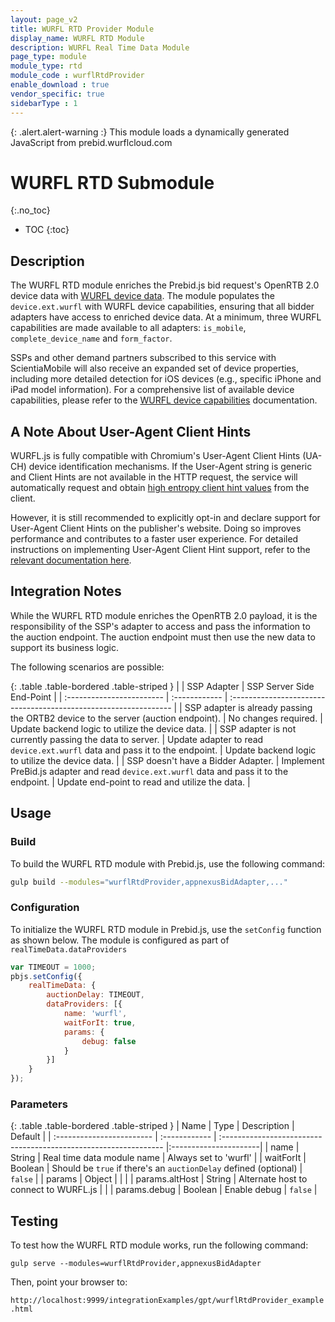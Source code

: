 ```yaml
---
layout: page_v2
title: WURFL RTD Provider Module
display_name: WURFL RTD Module
description: WURFL Real Time Data Module
page_type: module
module_type: rtd
module_code : wurflRtdProvider
enable_download : true
vendor_specific: true
sidebarType : 1
---
```


{: .alert.alert-warning :}
This module loads a dynamically generated JavaScript from prebid.wurflcloud.com

# WURFL RTD Submodule
{:.no_toc}

* TOC
{:toc}

## Description

The WURFL RTD module enriches the Prebid.js bid request's OpenRTB 2.0 device data with [WURFL device data](https://www.scientiamobile.com/wurfl-js-business-edition-at-the-intersection-of-javascript-and-enterprise/). The module populates the `device.ext.wurfl` with WURFL device capabilities, ensuring that all bidder adapters have access to enriched device data. At a minimum, three WURFL capabilities are made available to all adapters: `is_mobile`, `complete_device_name` and `form_factor`.

SSPs and other demand partners subscribed to this service with ScientiaMobile will also receive an expanded set of device properties, including more detailed detection for iOS devices (e.g., specific iPhone and iPad model information). For a comprehensive list of available device capabilities, please refer to the [WURFL device capabilities](https://www.scientiamobile.com/capabilities/?products%5B%5D=wurfl-js) documentation.

## A Note About User-Agent Client Hints

WURFL.js is fully compatible with Chromium's User-Agent Client Hints (UA-CH) device identification mechanisms. If the User-Agent string is generic and Client Hints are not available in the HTTP request, the service will automatically request and obtain [high entropy client hint values](https://wicg.github.io/ua-client-hints/#getHighEntropyValues) from the client.

However, it is still recommended to explicitly opt-in and declare support for User-Agent Client Hints on the publisher's website. Doing so improves performance and contributes to a faster user experience. For detailed instructions on implementing User-Agent Client Hint support, refer to the [relevant documentation here](https://docs.scientiamobile.com/guides/implementing-useragent-clienthints).

## Integration Notes

While the WURFL RTD module enriches the OpenRTB 2.0 payload, it is the responsibility of the SSP's adapter to access and pass the information to the auction endpoint. The auction endpoint must then use the new data to support its business logic.

The following scenarios are possible:

{: .table .table-bordered .table-striped }
|                           | SSP Adapter   | SSP Server Side End-Point                                        |
| :------------------------ | :------------ | :--------------------------------------------------------------- |
| SSP adapter is already passing the ORTB2 device to the server (auction endpoint). | No changes required. | Update backend logic to utilize the device data. |
| SSP adapter is not currently passing the data to server. | Update adapter to read `device.ext.wurfl` data and pass it to the endpoint. | Update backend logic to utilize the device data. |
| SSP doesn't have a Bidder Adapter. | Implement PreBid.js adapter and read `device.ext.wurfl` data and pass it to the endpoint. | Update end-point to read and utilize the data. |

## Usage

### Build

To build the WURFL RTD module with Prebid.js, use the following command:

```bash
gulp build --modules="wurflRtdProvider,appnexusBidAdapter,..."  
```

### Configuration

To initialize the WURFL RTD module in Prebid.js, use the `setConfig` function as shown below. The module is configured as part of `realTimeData.dataProviders`

```javascript
var TIMEOUT = 1000;
pbjs.setConfig({
    realTimeData: {
        auctionDelay: TIMEOUT,
        dataProviders: [{
            name: 'wurfl',
            waitForIt: true,
            params: {
                debug: false
            }
        }]
    }
});
```

### Parameters

{: .table .table-bordered .table-striped }
| Name                      | Type          | Description                                                      | Default               |
| :------------------------ | :------------ | :--------------------------------------------------------------- |:----------------------|
| name                      | String        | Real time data module name                                       | Always set to 'wurfl' |
| waitForIt                 | Boolean       | Should be `true` if there's an `auctionDelay` defined (optional) | `false`               |
| params                    | Object        |                                                                  |                       |
| params.altHost            | String        | Alternate host to connect to WURFL.js                            |                       |
| params.debug              | Boolean       | Enable debug                                                     | `false`               |

## Testing 

To test how the WURFL RTD module works, run the following command:

`gulp serve --modules=wurflRtdProvider,appnexusBidAdapter`

Then, point your browser to:

`http://localhost:9999/integrationExamples/gpt/wurflRtdProvider_example.html`
